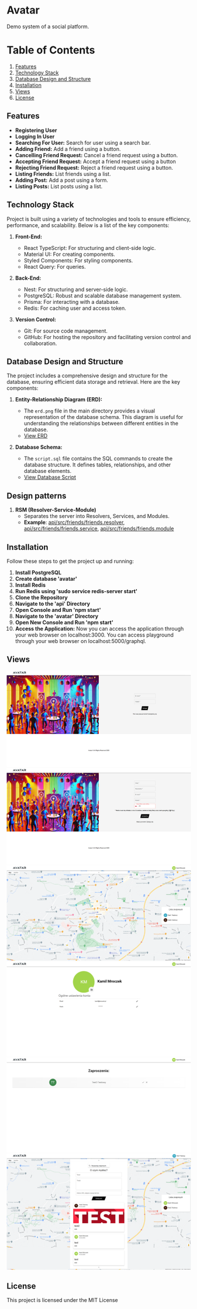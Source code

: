 # Avatar

Demo system of a social platform.


# Table of Contents

1. [Features](#features)
2. [Technology Stack](#technology-stack)
3. [Database Design and Structure](#database-design-and-structure)
4. [Installation](#installation)
5. [Views](#views)
6. [License](#license)


## Features

- **Registering User**
- **Logging In User**
- **Searching For User:** Search for user using a search bar.
- **Adding Friend:** Add a friend using a button.
- **Cancelling Friend Request:** Cancel a friend request using a button.
- **Accepting Friend Request:** Accept a friend request using a button
- **Rejecting Friend Request:** Reject a friend request using a button.
- **Listing Friends:** List friends using a list.
- **Adding Post:** Add a post using a form.
- **Listing Posts:** List posts using a list.

## Technology Stack

Project is built using a variety of technologies and tools to ensure efficiency, performance, and scalability. Below is a list of the key components:

1. **Front-End:**
   - React TypeScript: For structuring and client-side logic.
   - Material UI: For creating components.
   - Styled Components: For styling components.
   - React Query: For queries.

2. **Back-End:**
   - Nest: For structuring and server-side logic.
   - PostgreSQL: Robust and scalable database management system.
   - Prisma: For interacting with a database.
   - Redis: For caching user and access token.

3. **Version Control:**
   - Git: For source code management.
   - GitHub: For hosting the repository and facilitating version control and collaboration.


## Database Design and Structure

The project includes a comprehensive design and structure for the database, ensuring efficient data storage and retrieval. Here are the key components:

1. **Entity-Relationship Diagram (ERD):**
   - The `erd.png` file in the main directory provides a visual representation of the database schema. This diagram is useful for understanding the relationships between different entities in the database.
   - [View ERD](./readme/erd.png)

2. **Database Schema:**
   - The `script.sql` file contains the SQL commands to create the database structure. It defines tables, relationships, and other database elements.
   - [View Database Script](./readme/script.sql)


## Design patterns

1. **RSM (Resolver-Service-Module)**
   - Separates the server into Resolvers, Services, and Modules.
   - **Example**: [api/src/friends/friends.resolver](./api/src/friends/friends.resolver), [api/src/friends/friends.service](./api/src/friends/friends.service), [api/src/friends/friends.module](./api/src/friends/friends.module)
   

## Installation

Follow these steps to get the project up and running:

1. **Install PostgreSQL**
2. **Create database 'avatar'**
3. **Install Redis**
4. **Run Redis using 'sudo service redis-server start'**
5. **Clone the Repository**
6. **Navigate to the 'api' Directory**
7. **Open Console and Run 'npm start'**
8. **Navigate to the 'avatar' Directory**
9. **Open New Console and Run 'npm start'**
10. **Access the Application:**
Now you can access the application through your web browser on localhost:3000.
You can access playground through your web browser on localhost:5000/graphql.

## Views
![login-view](./readme/login-view.png)
![register-view](./readme/register-view.png)
![map-view](./readme/map-view.png)
![user-view](./readme/user-view.png)
![pending-requests-view](./readme/pending-requests-view.png)
![home-view](./readme/home-view.png)

## License

This project is licensed under the MIT License
